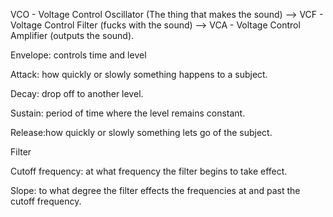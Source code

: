 VCO - Voltage Control Oscillator (The thing that makes the sound) —> VCF - Voltage Control Filter (fucks with the sound) —> VCA - Voltage Control Amplifier (outputs the sound).

Envelope: controls time and level

Attack: how quickly or slowly something happens to a subject.

Decay: drop off to another level.

Sustain: period of time where the level remains constant.

Release:how quickly or slowly something lets go of the subject.

Filter

Cutoff frequency: at what frequency the filter begins to take effect.

Slope: to what degree the filter effects the frequencies at and past the cutoff frequency.